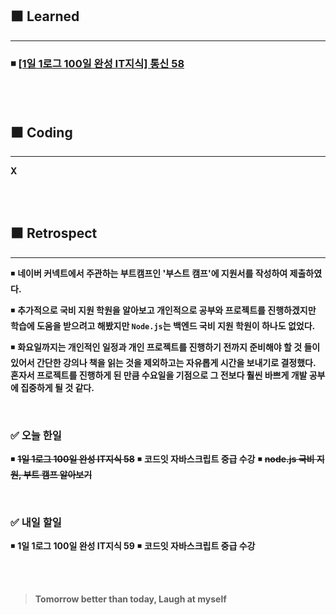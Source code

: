 ## ⬛ Learned

---

### ◾ [[1일 1로그 100일 완성 IT지식] 통신 58](https://velog.io/@lilclown/1%EC%9D%BC-1%EB%A1%9C%EA%B7%B8-100%EC%9D%BC-%EC%99%84%EC%84%B1-IT%EC%A7%80%EC%8B%9D-%ED%86%B5%EC%8B%A0-58)

<br><br>

## ⬛ Coding

---

**X**

<br><br>

## ⬛ Retrospect

---

◾ **네이버 커넥트에서 주관하는 부트캠프인 '부스트 캠프'에 지원서를 작성하여 제출하였다.**

◾ **추가적으로 국비 지원 학원을 알아보고 개인적으로 공부와 프로젝트를 진행하겠지만 학습에 도움을 받으려고 해봤지만 `Node.js`는 백엔드 국비 지원 학원이 하나도 없었다.**

◾ **화요일까지는 개인적인 일정과 개인 프로젝트를 진행하기 전까지 준비해야 할 것 들이 있어서 간단한 강의나 책을 읽는 것을 제외하고는 자유롭게 시간을 보내기로 결정했다. 혼자서 프로젝트를 진행하게 된 만큼 수요일을 기점으로 그 전보다 훨씬 바쁘게 개발 공부에 집중하게 될 것 같다.**

<br>

### ✅ 오늘 한일

◾ ~~**1일 1로그 100일 완성 IT지식 58**~~
◾ **코드잇 자바스크립트 중급 수강**
◾ ~~**node.js 국비 지원, 부트 캠프 알아보기**~~

<br>

### ✅ 내일 할일

◾ **1일 1로그 100일 완성 IT지식 59**
◾ **코드잇 자바스크립트 중급 수강**

<br><br>

> **Tomorrow better than today, Laugh at myself**
